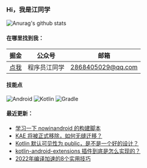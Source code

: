 ### Hi，我是江同学

![Anurag's github stats](https://github-readme-stats.vercel.app/api?username=RicardoJiang&show_icons=true&theme=radical)

#### 在哪里找到我：

|                            掘金                             |                      公众号                      |   邮箱                                        |
| :--------------------------------------------------------: | :--------------------------------------------: |:--------------------------------------------: |
| [点我](https://juejin.cn/user/668101431009496/posts)  | 程序员江同学 | 2868405029@qq.com|

#### 技能点

![Android](https://img.shields.io/badge/Android-%2335495e.svg?style=for-the-badge&logo=Android&logoColor=%FF35D06D)
![Kotlin](https://img.shields.io/badge/Kotlin-%23323330.svg?&style=for-the-badge&logo=kotlin&logoColor=%FF7F52FF)
![Gradle](https://img.shields.io/badge/gradle-02303A?style=for-the-badge&logo=gradle&logoColor=white)

#### 最近更新：

<!-- BLOG-POST-LIST:START -->
- [学习一下 nowinandroid 的构建脚本](https://juejin.cn/post/7170848190139203614)
- [KAE 将被正式移除，如何无缝迁移？](https://juejin.cn/post/7168256990484332580)
- [Kotlin 默认可见性为 public，是不是一个好的设计？](https://juejin.cn/post/7165659437137395748)
- [kotlin-android-extensions 插件到底是怎么实现的？](https://juejin.cn/post/7155491115645435917)
- [2022年编译加速的8个实用技巧](https://juejin.cn/post/7153250843905654798)
<!-- BLOG-POST-LIST:END -->
<!--
**RicardoJiang/RicardoJiang** is a ✨ _special_ ✨ repository because its `README.md` (this file) appears on your GitHub profile.

Here are some ideas to get you started:

- 🔭 I’m currently working on ...
- 🌱 I’m currently learning ...
- 👯 I’m looking to collaborate on ...
- 🤔 I’m looking for help with ...
- 💬 Ask me about ...
- 📫 How to reach me: ...
- 😄 Pronouns: ...
- ⚡ Fun fact: ...
-->
